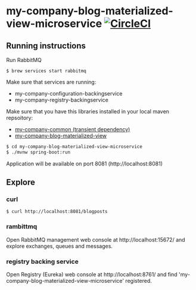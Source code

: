 # my-company-blog-materialized-view-microservice [![CircleCI](https://circleci.com/gh/ivans-innovation-lab/my-company-blog-materialized-view-microservice.svg?style=svg)](https://circleci.com/gh/ivans-innovation-lab/my-company-blog-materialized-view-microservice)

## Running instructions

Run RabbitMQ
```
$ brew services start rabbitmq
```

Make sure that services are running:

 - my-company-configuration-backingservice
 - my-company-registry-backingservice
 
Make sure that you have this libraries installed in your local maven repsoitory:

 - [my-company-common (transient dependency)](https://github.com/ivans-innovation-lab/my-company-common)
 - [my-company-blog-materialized-view](https://github.com/ivans-innovation-lab/my-company-blog-materialized-view)

```bash
$ cd my-company-blog-materialized-view-microservice
$ ./mvnw spring-boot:run
```

Application will be available on port 8081 (http://localhost:8081)

## Explore

### curl

```
$ curl http://localhost:8081/blogposts 
```

### rambittmq

Open RabbitMQ management web console at http://localhost:15672/ and explore exchanges, queues and messages.

### registry backing service

Open Registry (Eureka) web console at http://localhost:8761/ and find 'my-company-blog-materialized-view-microservice' registered.

